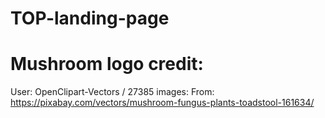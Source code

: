 # TOP-landing-page

# Mushroom logo credit:
User: OpenClipart-Vectors / 27385 images: 
From: https://pixabay.com/vectors/mushroom-fungus-plants-toadstool-161634/